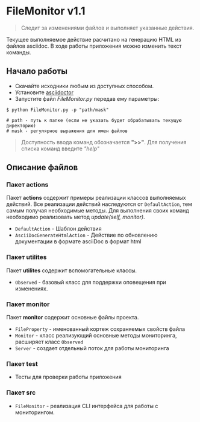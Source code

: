 # FileMonitor v1.1

> Следит за изменениями файлов и выполняет указанные действия.

Текущее выполняемое действие расчитано на генерацию HTML из файлов asciidoc. 
В ходе работы приложения можно изменить текст команды.

## Начало работы

* Скачайте исходники любым из доступных способом.
* Установите [asciidoctor](https://bisirkin-pv.github.io/asciidoctor.html)
* Запустите файл *FileMonitor.py* передав ему параметры:

```
$ python FileMonitor.py -p "path/mask"

# path - путь к папке (если не указать будет обрабатывать текущую директорию)
# mask - регулярное выражения для имен файлов
``` 

> Доступность ввода команд обозначается **">>"**. Для получения списка команд введите *"help"*

## Описание файлов

### Пакет actions

Пакет **actions** содержит примеры реализации классов выполняемых действий.
Все реализации действий наследуются от `DefaultAction`, тем самым получая необходимые методы.
Для выполнения своих команд необходимо реализовать метод *update(self, monitor)*.

* `DefaultAction` - Шаблон действия
* `AsciiDocGenerateHtmlAction` - Действие по обновлению документации в формате asciiDoc в формат html

### Пакет utilites

Пакет **utilites** содержит вспомогательные классы.

* `Observed` - базовый класс для поддержки оповещения при изменениях.

### Пакет monitor

Пакет **monitor** содержит основные файлы проекта.

* `FileProperty` - именованный кортеж сохраняемых свойств файла
* `Monitor` - класс реализующий основные методы мониторинга, расширяет класс `Observed`
* `Server` - создает отдельный поток для работы мониторинга

### Пакет test

* Тесты для проверки работы приложения

### Пакет src

* `FileMonitor` - реализация CLI интерфейса для работы с мониторингом.

